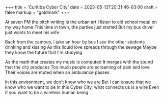 +++
title = 'Curitiba Cyber City'
date = 2023-05-13T20:31:46-03:00
draft = false
markup = "goldmark"
+++

At seven PM the pitch writing is the urban art
I listen to old school metal on my way home
This time in town, the parties just started
But my bus driver just wants to meet his wife

Back from the campus, I take an hour by bus
I see the other students drinking and kissing
As this liquid love spreads through the sewage
Maybe they know the future that I'm studying

As the math that creates my music is computed
It merges with the sound that the city produces
Too much people are screaming of pain and love
Their voices are muted when an ambulance passes

In this environment, we don't know who we are
But I can ensure that we know who we want to be
In this Cyber City, what connects us is a wire
Even if you want to be a wireless human being
